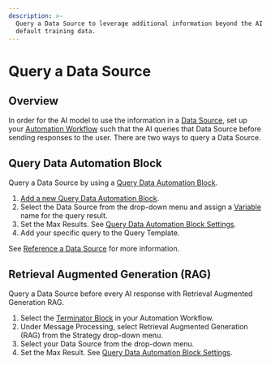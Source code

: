 ```yaml
---
description: >-
  Query a Data Source to leverage additional information beyond the AI model's
  default training data.
---
```


# Query a Data Source

## Overview

In order for the AI model to use the information in a [Data Source](what-is-a-data-source.md), set up your [Automation Workflow](../automation-workflows/what-is-an-automation-workflow.md) such that the AI queries that Data Source before sending responses to the user. There are two ways to query a Data Source.

## Query Data Automation Block

Query a Data Source by using a [Query Data Automation Block](../automation-workflows/types-of-automation-blocks/#query-data-source-block).

1. [Add a new Query Data Automation Block](../automation-workflows/add-a-block-to-an-automation-workflow.md).
2. Select the Data Source from the drop-down menu and assign a [Variable](../user-inputs-and-variables/what-is-a-variable.md) name for the query result.
3. Set the Max Results. See [Query Data Automation Block Settings](../automation-workflows/types-of-automation-blocks/query-data-block-settings.md).
4. Add your specific query to the Query Template.&#x20;

See [Reference a Data Source](reference-a-data-source.md) for more information.

## Retrieval Augmented Generation (RAG)

Query a Data Source before every AI response with Retrieval Augmented Generation RAG.

1. Select the [Terminator Block](../automation-workflows/types-of-automation-blocks/#terminator-block) in your Automation Workflow.
2. Under Message Processing, select Retrieval Augmented Generation (RAG) from the Strategy drop-down menu.
3. Select your Data Source from the drop-down menu.
4. Set the Max Result. See [Query Data Automation Block Settings](../automation-workflows/types-of-automation-blocks/query-data-block-settings.md).
